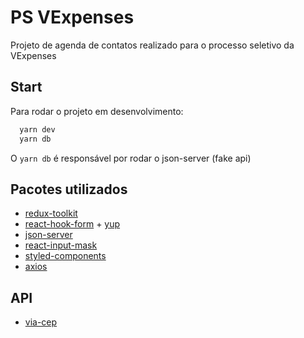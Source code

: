 # PS VExpenses

Projeto de agenda de contatos realizado para o processo seletivo da VExpenses

## Start

Para rodar o projeto em desenvolvimento:

```bash
  yarn dev
  yarn db
```

O `yarn db` é responsável por rodar o json-server (fake api)

## Pacotes utilizados

- [redux-toolkit](https://redux-toolkit.js.org/)
- [react-hook-form](https://react-hook-form.com/) + [yup](https://github.com/jquense/yup)
- [json-server](https://github.com/typicode/json-server)
- [react-input-mask](https://github.com/sanniassin/react-input-mask)
- [styled-components](https://styled-components.com/)
- [axios](https://axios-http.com/ptbr/docs/intro)

## API

- [via-cep](https://viacep.com.br/)
